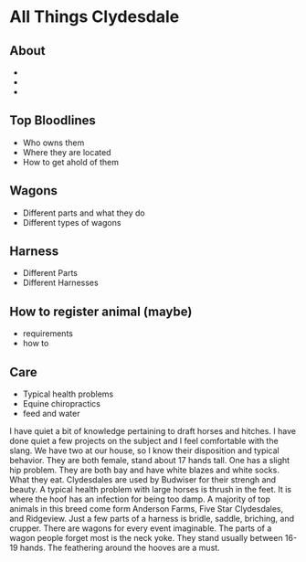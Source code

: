# All Things Clydesdale 

## About
- 
-
-

## Top Bloodlines
- Who owns them
- Where they are located
- How to get ahold of them

## Wagons
- Different parts and what they do
- Different types of wagons

## Harness
- Different Parts
- Different Harnesses

## How to register animal (maybe)
- requirements
- how to

## Care 
- Typical health problems
- Equine chiropractics
- feed and water

I have quiet a bit of knowledge pertaining to draft horses and hitches. I have done quiet a few projects on the subject and I feel comfortable with the slang. We have two at our house, so I know their disposition and typical behavior. They are both female, stand about 17 hands tall. One has a slight hip problem. They are both bay and have white blazes and white socks. What they eat. Clydesdales are used by Budwiser for their strengh and beauty. A typical health problem with large horses is thrush in the feet. It is where the hoof has an infection for being too damp. A majority of top animals in this breed come form Anderson Farms, Five Star Clydesdales, and Ridgeview. Just a few parts of a harness is bridle, saddle, briching, and crupper. There are wagons for every event imaginable. The parts of a wagon people forget most is the neck yoke. They stand usually between 16-19 hands. The feathering around the hooves are a must. 
